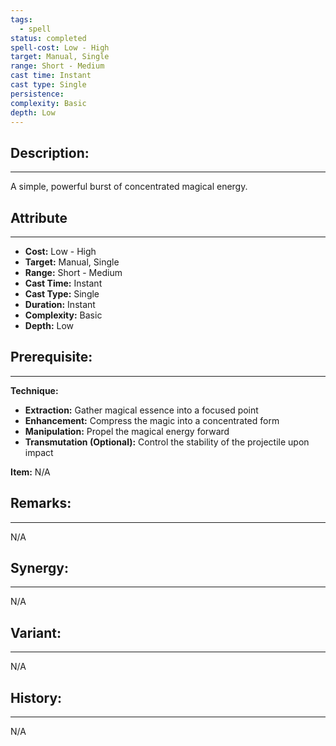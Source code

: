 ```yaml
---
tags:
  - spell
status: completed
spell-cost: Low - High
target: Manual, Single
range: Short - Medium
cast time: Instant
cast type: Single
persistence: 
complexity: Basic
depth: Low
---
```

## Description:  
---  
A simple, powerful burst of concentrated magical energy.  
  
## Attribute  
___  
- __Cost:__ Low - High  
- __Target:__ Manual, Single  
- __Range:__ Short - Medium  
- __Cast Time:__ Instant  
- __Cast Type:__ Single  
- __Duration:__ Instant  
- __Complexity:__ Basic  
- __Depth:__ Low  
  
## Prerequisite:  
___  
  
__Technique:__  
- __Extraction:__ Gather magical essence into a focused point  
- __Enhancement:__ Compress the magic into a concentrated form  
- __Manipulation:__ Propel the magical energy forward  
- __Transmutation (Optional):__ Control the stability of the projectile upon impact  
  
__Item:__ N/A  
  
## Remarks:  
___  
N/A  
  
## Synergy:  
___  
N/A  
  
## Variant:  
___  
N/A  
  
## History:  
---  
N/A
